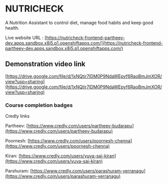 # NUTRICHECK
A Nutrition Assistant to control diet, manage food habits and keep good health.

Live website URL : [https://nutricheck-frontend-partheev-dev.apps.sandbox.x8i5.p1.openshiftapps.com/](https://nutricheck-frontend-partheev-dev.apps.sandbox.x8i5.p1.openshiftapps.com/)


## Demonstration video link 
[https://drive.google.com/file/d/1xNQtir7lDM0P9NdaWEpyf6RaoBmJmXOR/view?usp=sharing](https://drive.google.com/file/d/1xNQtir7lDM0P9NdaWEpyf6RaoBmJmXOR/view?usp=sharing)

### Course completion badges

Credly links

Partheev: [https://www.credly.com/users/partheev-budarapu](https://www.credly.com/users/partheev-budarapu)

Poornesh: [https://www.credly.com/users/poornesh-chenna](https://www.credly.com/users/poornesh-chenna)

Kiran: [https://www.credly.com/users/yuva-sai-kiran](https://www.credly.com/users/yuva-sai-kiran)

Parshuram: [https://www.credly.com/users/parashuram-yerranagu](https://www.credly.com/users/parashuram-yerranagu)